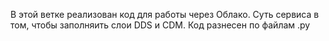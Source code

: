 В этой ветке реализован код для работы через Облако.
Суть сервиса в том, чтобы заполняить слои DDS и CDM.
Код разнесен по файлам .py
